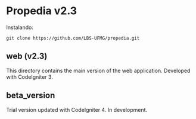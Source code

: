 # Propedia v2.3

Instalando:

    git clone https://github.com/LBS-UFMG/propedia.git


## web (v2.3)

This directory contains the main version of the web application. Developed with CodeIgniter 3.


## beta_version

Trial version updated with CodeIgniter 4. In development.